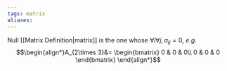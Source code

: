 ```yaml
---
tags: matrix
aliases: 
---
```


Null [[Matrix Definition|matrix]] is the one whose $\forall i \forall j,a_{ij}=0$, $e.g.$
$$\begin{align*}A_{2\times 3}&= 
\begin{bmatrix}
0 & 0 & 0\\
0 & 0 & 0
\end{bmatrix}
\end{align*}$$
